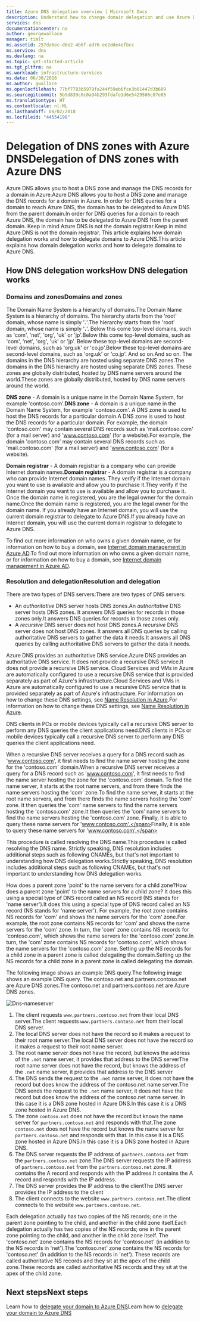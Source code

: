```yaml
---
title: Azure DNS delegation overview | Microsoft Docs
description: Understand how to change domain delegation and use Azure DNS name servers to provide domain hosting.
services: dns
documentationcenter: na
author: georgewallace
manager: timlt
ms.assetid: 257da6ec-d6e2-4b6f-ad76-ee2dde4efbcc
ms.service: dns
ms.devlang: na
ms.topic: get-started-article
ms.tgt_pltfrm: na
ms.workload: infrastructure-services
ms.date: 06/30/2016
ms.author: gwallace
ms.openlocfilehash: 77bf7783b5979fa244f59eb6fce3b01447d3b609
ms.sourcegitcommit: 5b9d839c0c0a94b293fdafe1d6e5429506c07e05
ms.translationtype: HT
ms.contentlocale: nl-NL
ms.lasthandoff: 08/02/2018
ms.locfileid: "44554198"
---
```

# <a name="delegation-of-dns-zones-with-azure-dns"></a><span data-ttu-id="b2718-103">Delegation of DNS zones with Azure DNS</span><span class="sxs-lookup"><span data-stu-id="b2718-103">Delegation of DNS zones with Azure DNS</span></span>

<span data-ttu-id="b2718-104">Azure DNS allows you to host a DNS zone and manage the DNS records for a domain in Azure.</span><span class="sxs-lookup"><span data-stu-id="b2718-104">Azure DNS allows you to host a DNS zone and manage the DNS records for a domain in Azure.</span></span> <span data-ttu-id="b2718-105">In order for DNS queries for a domain to reach Azure DNS, the domain has to be delegated to Azure DNS from the parent domain.</span><span class="sxs-lookup"><span data-stu-id="b2718-105">In order for DNS queries for a domain to reach Azure DNS, the domain has to be delegated to Azure DNS from the parent domain.</span></span> <span data-ttu-id="b2718-106">Keep in mind Azure DNS is not the domain registrar.</span><span class="sxs-lookup"><span data-stu-id="b2718-106">Keep in mind Azure DNS is not the domain registrar.</span></span> <span data-ttu-id="b2718-107">This article explains how domain delegation works and how to delegate domains to Azure DNS.</span><span class="sxs-lookup"><span data-stu-id="b2718-107">This article explains how domain delegation works and how to delegate domains to Azure DNS.</span></span>

## <a name="how-dns-delegation-works"></a><span data-ttu-id="b2718-108">How DNS delegation works</span><span class="sxs-lookup"><span data-stu-id="b2718-108">How DNS delegation works</span></span>

### <a name="domains-and-zones"></a><span data-ttu-id="b2718-109">Domains and zones</span><span class="sxs-lookup"><span data-stu-id="b2718-109">Domains and zones</span></span>

<span data-ttu-id="b2718-110">The Domain Name System is a hierarchy of domains.</span><span class="sxs-lookup"><span data-stu-id="b2718-110">The Domain Name System is a hierarchy of domains.</span></span> <span data-ttu-id="b2718-111">The hierarchy starts from the 'root' domain, whose name is simply '**.**'.</span><span class="sxs-lookup"><span data-stu-id="b2718-111">The hierarchy starts from the 'root' domain, whose name is simply '**.**'.</span></span>  <span data-ttu-id="b2718-112">Below this come top-level domains, such as 'com', 'net', 'org', 'uk' or 'jp'.</span><span class="sxs-lookup"><span data-stu-id="b2718-112">Below this come top-level domains, such as 'com', 'net', 'org', 'uk' or 'jp'.</span></span>  <span data-ttu-id="b2718-113">Below these top-level domains are second-level domains, such as 'org.uk' or 'co.jp'.</span><span class="sxs-lookup"><span data-stu-id="b2718-113">Below these top-level domains are second-level domains, such as 'org.uk' or 'co.jp'.</span></span>  <span data-ttu-id="b2718-114">And so on.</span><span class="sxs-lookup"><span data-stu-id="b2718-114">And so on.</span></span> <span data-ttu-id="b2718-115">The domains in the DNS hierarchy are hosted using separate DNS zones.</span><span class="sxs-lookup"><span data-stu-id="b2718-115">The domains in the DNS hierarchy are hosted using separate DNS zones.</span></span> <span data-ttu-id="b2718-116">These zones are globally distributed, hosted by DNS name servers around the world.</span><span class="sxs-lookup"><span data-stu-id="b2718-116">These zones are globally distributed, hosted by DNS name servers around the world.</span></span>

<span data-ttu-id="b2718-117">**DNS zone** - A domain is a unique name in the Domain Name System, for example 'contoso.com'.</span><span class="sxs-lookup"><span data-stu-id="b2718-117">**DNS zone** - A domain is a unique name in the Domain Name System, for example 'contoso.com'.</span></span> <span data-ttu-id="b2718-118">A DNS zone is used to host the DNS records for a particular domain.</span><span class="sxs-lookup"><span data-stu-id="b2718-118">A DNS zone is used to host the DNS records for a particular domain.</span></span> <span data-ttu-id="b2718-119">For example, the domain 'contoso.com' may contain several DNS records such as 'mail.contoso.com' (for a mail server) and 'www.contoso.com' (for a website).</span><span class="sxs-lookup"><span data-stu-id="b2718-119">For example, the domain 'contoso.com' may contain several DNS records such as 'mail.contoso.com' (for a mail server) and 'www.contoso.com' (for a website).</span></span>

<span data-ttu-id="b2718-120">**Domain registrar** - A domain registrar is a company who can provide Internet domain names.</span><span class="sxs-lookup"><span data-stu-id="b2718-120">**Domain registrar** - A domain registrar is a company who can provide Internet domain names.</span></span> <span data-ttu-id="b2718-121">They verify if the Internet domain you want to use is available and allow you to purchase it.</span><span class="sxs-lookup"><span data-stu-id="b2718-121">They verify if the Internet domain you want to use is available and allow you to purchase it.</span></span> <span data-ttu-id="b2718-122">Once the domain name is registered, you are the legal owner for the domain name.</span><span class="sxs-lookup"><span data-stu-id="b2718-122">Once the domain name is registered, you are the legal owner for the domain name.</span></span> <span data-ttu-id="b2718-123">If you already have an Internet domain, you will use the current domain registrar to delegate to Azure DNS.</span><span class="sxs-lookup"><span data-stu-id="b2718-123">If you already have an Internet domain, you will use the current domain registrar to delegate to Azure DNS.</span></span>

<span data-ttu-id="b2718-124">To find out more information on who owns a given domain name, or for information on how to buy a domain, see [Internet domain management in Azure AD](https://msdn.microsoft.com/library/azure/hh969248.aspx).</span><span class="sxs-lookup"><span data-stu-id="b2718-124">To find out more information on who owns a given domain name, or for information on how to buy a domain, see [Internet domain management in Azure AD](https://msdn.microsoft.com/library/azure/hh969248.aspx).</span></span>

### <a name="resolution-and-delegation"></a><span data-ttu-id="b2718-125">Resolution and delegation</span><span class="sxs-lookup"><span data-stu-id="b2718-125">Resolution and delegation</span></span>

<span data-ttu-id="b2718-126">There are two types of DNS servers:</span><span class="sxs-lookup"><span data-stu-id="b2718-126">There are two types of DNS servers:</span></span>

* <span data-ttu-id="b2718-127">An *authoritative* DNS server hosts DNS zones.</span><span class="sxs-lookup"><span data-stu-id="b2718-127">An *authoritative* DNS server hosts DNS zones.</span></span> <span data-ttu-id="b2718-128">It answers DNS queries for records in those zones only.</span><span class="sxs-lookup"><span data-stu-id="b2718-128">It answers DNS queries for records in those zones only.</span></span>
* <span data-ttu-id="b2718-129">A *recursive* DNS server does not host DNS zones.</span><span class="sxs-lookup"><span data-stu-id="b2718-129">A *recursive* DNS server does not host DNS zones.</span></span> <span data-ttu-id="b2718-130">It answers all DNS queries by calling authoritative DNS servers to gather the data it needs.</span><span class="sxs-lookup"><span data-stu-id="b2718-130">It answers all DNS queries by calling authoritative DNS servers to gather the data it needs.</span></span>

<span data-ttu-id="b2718-131">Azure DNS provides an authoritative DNS service.</span><span class="sxs-lookup"><span data-stu-id="b2718-131">Azure DNS provides an authoritative DNS service.</span></span>  <span data-ttu-id="b2718-132">It does not provide a recursive DNS service.</span><span class="sxs-lookup"><span data-stu-id="b2718-132">It does not provide a recursive DNS service.</span></span> <span data-ttu-id="b2718-133">Cloud Services and VMs in Azure are automatically configured to use a recursive DNS service that is provided separately as part of Azure's infrastructure.</span><span class="sxs-lookup"><span data-stu-id="b2718-133">Cloud Services and VMs in Azure are automatically configured to use a recursive DNS service that is provided separately as part of Azure's infrastructure.</span></span> <span data-ttu-id="b2718-134">For information on how to change these DNS settings, see [Name Resolution in Azure](../virtual-network/virtual-networks-name-resolution-for-vms-and-role-instances.md#name-resolution-using-your-own-dns-server).</span><span class="sxs-lookup"><span data-stu-id="b2718-134">For information on how to change these DNS settings, see [Name Resolution in Azure](../virtual-network/virtual-networks-name-resolution-for-vms-and-role-instances.md#name-resolution-using-your-own-dns-server).</span></span>

<span data-ttu-id="b2718-135">DNS clients in PCs or mobile devices typically call a recursive DNS server to perform any DNS queries the client applications need.</span><span class="sxs-lookup"><span data-stu-id="b2718-135">DNS clients in PCs or mobile devices typically call a recursive DNS server to perform any DNS queries the client applications need.</span></span>

<span data-ttu-id="b2718-136">When a recursive DNS server receives a query for a DNS record such as 'www.contoso.com', it first needs to find the name server hosting the zone for the 'contoso.com' domain.</span><span class="sxs-lookup"><span data-stu-id="b2718-136">When a recursive DNS server receives a query for a DNS record such as 'www.contoso.com', it first needs to find the name server hosting the zone for the 'contoso.com' domain.</span></span> <span data-ttu-id="b2718-137">To find the name server, it starts at the root name servers, and from there finds the name servers hosting the 'com' zone.</span><span class="sxs-lookup"><span data-stu-id="b2718-137">To find the name server, it starts at the root name servers, and from there finds the name servers hosting the 'com' zone.</span></span> <span data-ttu-id="b2718-138">It then queries the 'com' name servers to find the name servers hosting the 'contoso.com' zone.</span><span class="sxs-lookup"><span data-stu-id="b2718-138">It then queries the 'com' name servers to find the name servers hosting the 'contoso.com' zone.</span></span>  <span data-ttu-id="b2718-139">Finally, it is able to query these name servers for 'www.contoso.com'.</span><span class="sxs-lookup"><span data-stu-id="b2718-139">Finally, it is able to query these name servers for 'www.contoso.com'.</span></span>

<span data-ttu-id="b2718-140">This procedure is called resolving the DNS name.</span><span class="sxs-lookup"><span data-stu-id="b2718-140">This procedure is called resolving the DNS name.</span></span> <span data-ttu-id="b2718-141">Strictly speaking, DNS resolution includes additional steps such as following CNAMEs, but that's not important to understanding how DNS delegation works.</span><span class="sxs-lookup"><span data-stu-id="b2718-141">Strictly speaking, DNS resolution includes additional steps such as following CNAMEs, but that's not important to understanding how DNS delegation works.</span></span>

<span data-ttu-id="b2718-142">How does a parent zone 'point' to the name servers for a child zone?</span><span class="sxs-lookup"><span data-stu-id="b2718-142">How does a parent zone 'point' to the name servers for a child zone?</span></span> <span data-ttu-id="b2718-143">It does this using a special type of DNS record called an NS record (NS stands for 'name server').</span><span class="sxs-lookup"><span data-stu-id="b2718-143">It does this using a special type of DNS record called an NS record (NS stands for 'name server').</span></span> <span data-ttu-id="b2718-144">For example, the root zone contains NS records for 'com' and shows the name servers for the 'com' zone.</span><span class="sxs-lookup"><span data-stu-id="b2718-144">For example, the root zone contains NS records for 'com' and shows the name servers for the 'com' zone.</span></span> <span data-ttu-id="b2718-145">In turn, the 'com' zone contains NS records for 'contoso.com', which shows the name servers for the 'contoso.com' zone.</span><span class="sxs-lookup"><span data-stu-id="b2718-145">In turn, the 'com' zone contains NS records for 'contoso.com', which shows the name servers for the 'contoso.com' zone.</span></span> <span data-ttu-id="b2718-146">Setting up the NS records for a child zone in a parent zone is called delegating the domain.</span><span class="sxs-lookup"><span data-stu-id="b2718-146">Setting up the NS records for a child zone in a parent zone is called delegating the domain.</span></span>

<span data-ttu-id="b2718-147">The following image shows an example DNS query.</span><span class="sxs-lookup"><span data-stu-id="b2718-147">The following image shows an example DNS query.</span></span> <span data-ttu-id="b2718-148">The contoso.net and partners.contoso.net are Azure DNS zones.</span><span class="sxs-lookup"><span data-stu-id="b2718-148">The contoso.net and partners.contoso.net are Azure DNS zones.</span></span>

![Dns-nameserver](https://docstestmedia1.blob.core.windows.net/azure-media/articles/dns/media/dns-domain-delegation/image1.png)

1. <span data-ttu-id="b2718-150">The client requests `www.partners.contoso.net` from their local DNS server.</span><span class="sxs-lookup"><span data-stu-id="b2718-150">The client requests `www.partners.contoso.net` from their local DNS server.</span></span>
1. <span data-ttu-id="b2718-151">The local DNS server does not have the record so it makes a request to their root name server.</span><span class="sxs-lookup"><span data-stu-id="b2718-151">The local DNS server does not have the record so it makes a request to their root name server.</span></span>
1. <span data-ttu-id="b2718-152">The root name server does not have the record, but knows the address of the `.net` name server, it provides that address to the DNS server</span><span class="sxs-lookup"><span data-stu-id="b2718-152">The root name server does not have the record, but knows the address of the `.net` name server, it provides that address to the DNS server</span></span>
1. <span data-ttu-id="b2718-153">The DNS sends the request to the `.net` name server, it does not have the record but does know the address of the contoso.net name server.</span><span class="sxs-lookup"><span data-stu-id="b2718-153">The DNS sends the request to the `.net` name server, it does not have the record but does know the address of the contoso.net name server.</span></span> <span data-ttu-id="b2718-154">In this case it is a DNS zone hosted in Azure DNS.</span><span class="sxs-lookup"><span data-stu-id="b2718-154">In this case it is a DNS zone hosted in Azure DNS.</span></span>
1. <span data-ttu-id="b2718-155">The zone `contoso.net` does not have the record but knows the name server for `partners.contoso.net` and responds with that.</span><span class="sxs-lookup"><span data-stu-id="b2718-155">The zone `contoso.net` does not have the record but knows the name server for `partners.contoso.net` and responds with that.</span></span> <span data-ttu-id="b2718-156">In this case it is a DNS zone hosted in Azure DNS.</span><span class="sxs-lookup"><span data-stu-id="b2718-156">In this case it is a DNS zone hosted in Azure DNS.</span></span>
1. <span data-ttu-id="b2718-157">The DNS server requests the IP address of `partners.contoso.net` from the `partners.contoso.net` zone.</span><span class="sxs-lookup"><span data-stu-id="b2718-157">The DNS server requests the IP address of `partners.contoso.net` from the `partners.contoso.net` zone.</span></span> <span data-ttu-id="b2718-158">It contains the A record and responds with the IP address.</span><span class="sxs-lookup"><span data-stu-id="b2718-158">It contains the A record and responds with the IP address.</span></span>
1. <span data-ttu-id="b2718-159">The DNS server provides the IP address to the client</span><span class="sxs-lookup"><span data-stu-id="b2718-159">The DNS server provides the IP address to the client</span></span>
1. <span data-ttu-id="b2718-160">The client connects to the website `www.partners.contoso.net`.</span><span class="sxs-lookup"><span data-stu-id="b2718-160">The client connects to the website `www.partners.contoso.net`.</span></span>

<span data-ttu-id="b2718-161">Each delegation actually has two copies of the NS records; one in the parent zone pointing to the child, and another in the child zone itself.</span><span class="sxs-lookup"><span data-stu-id="b2718-161">Each delegation actually has two copies of the NS records; one in the parent zone pointing to the child, and another in the child zone itself.</span></span> <span data-ttu-id="b2718-162">The 'contoso.net' zone contains the NS records for 'contoso.net' (in addition to the NS records in 'net').</span><span class="sxs-lookup"><span data-stu-id="b2718-162">The 'contoso.net' zone contains the NS records for 'contoso.net' (in addition to the NS records in 'net').</span></span> <span data-ttu-id="b2718-163">These records are called authoritative NS records and they sit at the apex of the child zone.</span><span class="sxs-lookup"><span data-stu-id="b2718-163">These records are called authoritative NS records and they sit at the apex of the child zone.</span></span>

## <a name="next-steps"></a><span data-ttu-id="b2718-164">Next steps</span><span class="sxs-lookup"><span data-stu-id="b2718-164">Next steps</span></span>

<span data-ttu-id="b2718-165">Learn how to [delegate your domain to Azure DNS](dns-delegate-domain-azure-dns.md)</span><span class="sxs-lookup"><span data-stu-id="b2718-165">Learn how to [delegate your domain to Azure DNS](dns-delegate-domain-azure-dns.md)</span></span>


